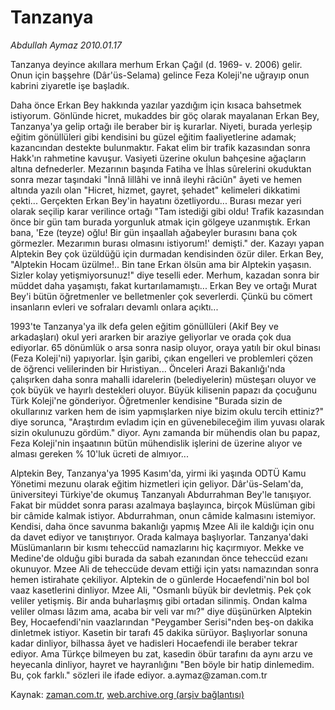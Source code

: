 # Tanzanya

*Abdullah Aymaz 2010.01.17*

<tr><td class="metin" colspan="2" style="padding-top: 20px; padding-left: 5px; ">Tanzanya deyince akıllara merhum Erkan Çağıl (d. 1969- v. 2006) gelir. Onun için başşehre (Dâr'üs-Selama) gelince Feza Koleji'ne uğrayıp onun kabrini ziyaretle işe başladık.</td></tr><tr><td class="metin" colspan="2" style="padding-top: 20px; padding-left: 5px; "><p>Daha önce Erkan Bey hakkında yazılar yazdığım için kısaca bahsetmek istiyorum. Gönlünde hicret, mukaddes bir göç olarak mayalanan Erkan Bey, Tanzanya'ya gelip ortağı ile beraber bir iş kurarlar. Niyeti, burada yerleşip eğitim gönüllüleri gibi kendisini bu güzel eğitim faaliyetlerine adamak; kazancından destekte bulunmaktır. Fakat elim bir trafik kazasından sonra Hakk'ın rahmetine kavuşur. Vasiyeti üzerine okulun bahçesine ağaçların altına defnederler. Mezarının başında Fatiha ve İhlas sûrelerini okuduktan sonra mezar taşındaki "İnnâ lillâhi ve innâ ileyhi râciûn" âyeti ve hemen altında yazılı olan "Hicret, hizmet, gayret, şehadet" kelimeleri dikkatimi çekti... Gerçekten Erkan Bey'in hayatını özetliyordu... Burası mezar yeri olarak seçilip karar verilince ortağı "Tam istediği gibi oldu! Trafik kazasından önce bir gün tam burada yorgunluk atmak için gölgeye uzanmıştık. Erkan bana, 'Eze (teyze) oğlu! Bir gün inşaallah ağabeyler burasını bana çok görmezler. Mezarımın burası olmasını istiyorum!' demişti." der. Kazayı yapan Alptekin Bey çok üzüldüğü için durmadan kendisinden özür diler. Erkan Bey, "Alptekin Hocam üzülme!.. Bin tane Erkan ölsün ama bir Alptekin yaşasın. Sizler kolay yetişmiyorsunuz!" diye teselli eder. Merhum, kazadan sonra bir müddet daha yaşamıştı, fakat kurtarılamamıştı... Erkan Bey ve ortağı Murat Bey'i bütün öğretmenler ve belletmenler çok severlerdi. Çünkü bu cömert insanların evleri ve sofraları devamlı onlara açıktı...
<p> 1993'te Tanzanya'ya ilk defa gelen eğitim gönüllüleri (Akif Bey ve arkadaşları) okul yeri ararken bir araziye geliyorlar ve orada çok dua ediyorlar. 65 dönümlük o arsa sonra nasip oluyor, oraya yatılı bir okul binası (Feza Koleji'ni) yapıyorlar. İşin garibi, çıkan engelleri ve problemleri çözen de öğrenci velilerinden bir Hıristiyan... Önceleri Arazi Bakanlığı'nda çalışırken daha sonra mahalli idarelerin (belediyelerin) müsteşarı oluyor ve çok büyük ve hayırlı destekleri oluyor. Büyük kilisenin papazı da çocuğunu Türk Koleji'ne gönderiyor. Öğretmenler kendisine "Burada sizin de okullarınız varken hem de isim yapmışlarken niye bizim okulu tercih ettiniz?" diye sorunca, "Araştırdım evladım için en güvenebileceğim ilim yuvası olarak sizin okulunuzu gördüm." diyor. Aynı zamanda bir mühendis olan bu papaz, Feza Koleji'nin inşaatının bütün mühendislik işlerini de üzerine alıyor ve alması gereken % 10'luk ücreti de almıyor... 
<p> Alptekin Bey, Tanzanya'ya 1995 Kasım'da, yirmi iki yaşında ODTÜ Kamu Yönetimi mezunu olarak eğitim hizmetleri için geliyor. Dâr'üs-Selam'da, üniversiteyi Türkiye'de okumuş Tanzanyalı Abdurrahman Bey'le tanışıyor. Fakat bir müddet sonra parası azalmaya başlayınca, birçok Müslüman gibi bir câmide kalmak istiyor. Abdurrahman, onun câmide kalmasını istemiyor. Kendisi, daha önce savunma bakanlığı yapmış Mzee Ali ile kaldığı için onu da davet ediyor ve tanıştırıyor. Orada kalmaya başlıyorlar. Tanzanya'daki Müslümanların bir kısmı teheccüd namazlarını hiç kaçırmıyor. Mekke ve Medine'de olduğu gibi burada da sabah ezanından önce teheccüd ezanı okunuyor. Mzee Ali de teheccüde devam ettiği için yatsı namazından sonra hemen istirahate çekiliyor. Alptekin de o günlerde Hocaefendi'nin bol bol vaaz kasetlerini dinliyor. Mzee Ali, "Osmanlı büyük bir devletmiş. Pek çok veliler yetişmiş. Bir anda buharlaşmış gibi ortadan silinmiş. Ondan kalma veliler olması lâzım ama, acaba bir veli var mı?" diye düşünürken Alptekin Bey, Hocaefendi'nin vaazlarından "Peygamber Serisi"nden beş-on dakika dinletmek istiyor. Kasetin bir tarafı 45 dakika sürüyor. Başlıyorlar sonuna kadar dinliyor, bilhassa âyet ve hadisleri Hocaefendi ile beraber tekrar ediyor. Ama Türkçe bilmeyen bu zat, kasedin öbür tarafını da aynı arzu ve heyecanla dinliyor, hayret ve hayranlığını "Ben böyle bir hatip dinlemedim. Bu, çok farklı." sözleri ile ifade ediyor. a.aymaz@zaman.com.tr <br/></p></p></p></td></tr>

Kaynak: [zaman.com.tr](http://zaman.com.tr/yazar.do?yazino=941192), [web.archive.org (arşiv bağlantısı)](http://web.archive.org/web/20100123100837/http://www.zaman.com.tr:80/yazar.do?yazino=941192)
